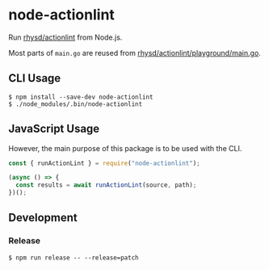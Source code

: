 # node-actionlint

Run [rhysd/actionlint](https://github.com/rhysd/actionlint) from Node.js.

Most parts of `main.go` are reused from [rhysd/actionlint/playground/main.go](https://github.com/rhysd/actionlint/blob/6cd29e315e578dab938b12db7978749afb07c9b0/playground/main.go).

## CLI Usage

```
$ npm install --save-dev node-actionlint
$ ./node_modules/.bin/node-actionlint
```

## JavaScript Usage

However, the main purpose of this package is to be used with the CLI.

```js
const { runActionLint } = require("node-actionlint");

(async () => {
  const results = await runActionLint(source, path);
})();
```

## Development

### Release

```
$ npm run release -- --release=patch
```
